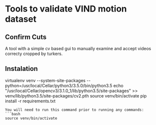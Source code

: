 # Tools to validate VIND motion dataset

## Confirm Cuts
A tool with a simple cv based gui to manually examine and accept videos correcty cropped by turkers.

## Instalation

virtualenv venv --system-site-packages --python=/usr/local/Cellar/python3/3.5.0/bin/python3.5
echo "/usr/local/Cellar/opencv3/3.1.0_1/lib/python3.5/site-packages" >> venv/lib/python3.5/site-packages/cv2.pth
source venv/bin/activate
pip install -r requirements.txt
```
You will need to run this command prior to running any commands:
```bash
source venv/bin/activate
